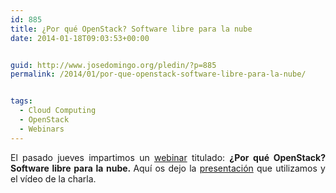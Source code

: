 ```yaml
---
id: 885
title: ¿Por qué OpenStack? Software libre para la nube
date: 2014-01-18T09:03:53+00:00


guid: http://www.josedomingo.org/pledin/?p=885
permalink: /2014/01/por-que-openstack-software-libre-para-la-nube/


tags:
  - Cloud Computing
  - OpenStack
  - Webinars
---
```

<p style="text-align: justify;">
  El pasado jueves impartimos un <a href="http://www.josedomingo.org/pledin/2014/01/openwebinars-por-que-openstack-software-libre-para-la-nube/">webinar</a> titulado: <strong>¿Por qué OpenStack? Software libre para la nube. </strong>Aquí os dejo la <a href="http://www.josedomingo.org/openwebinars">presentación</a> que utilizamos y el vídeo de la charla.
</p>





<!-- AddThis Advanced Settings generic via filter on the_content -->

<!-- AddThis Share Buttons generic via filter on the_content -->